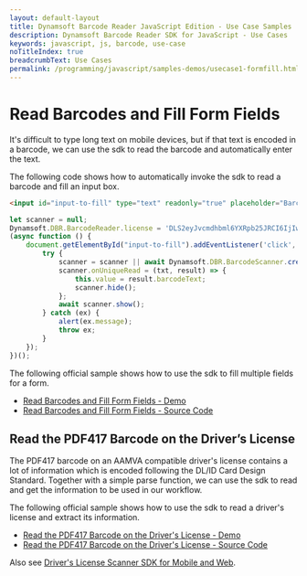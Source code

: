 ```yaml
---
layout: default-layout
title: Dynamsoft Barcode Reader JavaScript Edition - Use Case Samples
description: Dynamsoft Barcode Reader SDK for JavaScript - Use Cases
keywords: javascript, js, barcode, use-case
noTitleIndex: true
breadcrumbText: Use Cases
permalink: /programming/javascript/samples-demos/usecase1-formfill.html
---
```


# Read Barcodes and Fill Form Fields

It's difficult to type long text on mobile devices, but if that text is encoded in a barcode, we can use the sdk to read the barcode and automatically enter the text.

The following code shows how to automatically invoke the sdk to read a barcode and fill an input box.

```html
<input id="input-to-fill" type="text" readonly="true" placeholder="Barcode Result">
```

```javascript
let scanner = null;
Dynamsoft.DBR.BarcodeReader.license = 'DLS2eyJvcmdhbml6YXRpb25JRCI6IjIwMDAwMSJ9';
(async function () {
    document.getElementById("input-to-fill").addEventListener('click', async function () {
        try {
            scanner = scanner || await Dynamsoft.DBR.BarcodeScanner.createInstance();
            scanner.onUniqueRead = (txt, result) => {
                this.value = result.barcodeText;
                scanner.hide();
            };
            await scanner.show();
        } catch (ex) {
            alert(ex.message);
            throw ex;
        }
    });
})();
```

The following official sample shows how to use the sdk to fill multiple fields for a form.

* <a target = "_blank" href="https://demo.dynamsoft.com/Samples/DBR/JS/4.use-case/1.fill-a-form-with-barcode-reading.html">Read Barcodes and Fill Form Fields - Demo</a>
* <a target = "_blank" href="https://github.com/Dynamsoft/barcode-reader-javascript-samples/blob/main/4.use-case/1.fill-a-form-with-barcode-reading.html">Read Barcodes and Fill Form Fields - Source Code</a>

## Read the PDF417 Barcode on the Driver’s License

The PDF417 barcode on an AAMVA compatible driver's license contains a lot of information which is encoded following the DL/ID Card Design Standard. Together with a simple parse function, we can use the sdk to read and get the information to be used in our workflow.

The following official sample shows how to use the sdk to read a driver's license and extract its information.

* <a target = "_blank" href="https://demo.dynamsoft.com/Samples/DBR/JS/4.use-case/2.read-a-drivers-license.html">Read the PDF417 Barcode on the Driver&apos;s License - Demo</a>
* <a target = "_blank" href="https://github.com/Dynamsoft/barcode-reader-javascript-samples/blob/main/4.use-case/2.read-a-drivers-license.html">Read the PDF417 Barcode on the Driver&apos;s License - Source Code</a>

Also see [Driver's License Scanner SDK for Mobile and Web](https://www.dynamsoft.com/use-cases/driver-license/).
